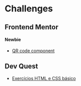 # Challenges
## Frontend Mentor
#### Newbie
* [QR code component](https://github.com/pedrowfilho/challenges/tree/main/frontend-mentor/newbie/qr-code)
## Dev Quest
* [Exercícios HTML e CSS básico](https://github.com/pedrowfilho/challenges/tree/main/devquest/html-css-basico)
